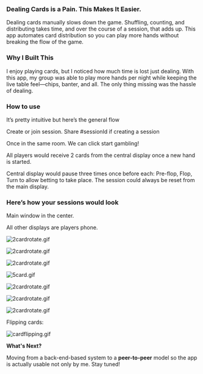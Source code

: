 ### Dealing Cards is a Pain. This Makes It Easier.

Dealing cards manually slows down the game. Shuffling, counting, and distributing takes time, and over the course of a session, that adds up. This app automates card distribution so you can play more hands without breaking the flow of the game.

### Why I Built This

I enjoy playing cards, but I noticed how much time is lost just dealing. With this app, my group was able to play more hands per night while keeping the live table feel—chips, banter, and all. The only thing missing was the hassle of dealing.

### How to use

It’s pretty intuitive but here’s the general flow

Create or join session. Share #sessionId if creating a session

Once in the same room. We can click start gambling! 

All players would receive 2 cards from the central display once a new hand is started. 

Central display would pause three times once before each: Pre-flop, Flop, Turn to allow betting to take place. The session could always be reset from the main display.

### Here’s how your sessions would look

Main window in the center. 

All other displays are players phone.

![2cardrotate.gif](attachment:244ed2aa-f7ee-4b8a-92b5-e486c476677a:2cardrotate.gif)

![2cardrotate.gif](attachment:244ed2aa-f7ee-4b8a-92b5-e486c476677a:2cardrotate.gif)

  

![2cardrotate.gif](attachment:244ed2aa-f7ee-4b8a-92b5-e486c476677a:2cardrotate.gif)

![5card.gif](attachment:5cc29a82-67c4-413a-aaec-afac6d10d103:5card.gif)

![2cardrotate.gif](attachment:244ed2aa-f7ee-4b8a-92b5-e486c476677a:2cardrotate.gif)

![2cardrotate.gif](attachment:244ed2aa-f7ee-4b8a-92b5-e486c476677a:2cardrotate.gif)

![2cardrotate.gif](attachment:244ed2aa-f7ee-4b8a-92b5-e486c476677a:2cardrotate.gif)

Flipping cards:

![cardflipping.gif](attachment:f2d54205-fa60-4a51-ab75-9a57a8a05ae1:cardflipping.gif)

**What's Next?** 

Moving from a back-end-based system to a **peer-to-peer** model so the app is actually usable not only by me. Stay tuned!


 
 
